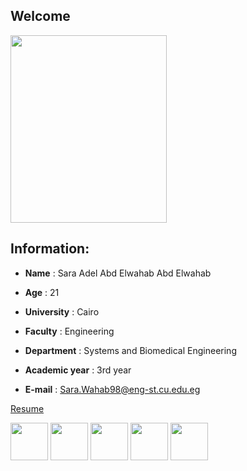## Welcome


 <img src="/images/SaRa.jpg" width="250" height="300" />

 ## Information:
* **Name** : Sara Adel Abd Elwahab Abd Elwahab

* **Age** : 21

* **University** : Cairo

* **Faculty** : Engineering

* **Department** : Systems and Biomedical Engineering

* **Academic year** : 3rd year

* **E-mail** : Sara.Wahab98@eng-st.cu.edu.eg


[Resume](https://github.com/sbme-tutorials/sbe201-markdown-resumes-sbe201-2021-team08/blob/master/member4.md)

   [<img src="/images/gmail.png" width="60" height="60"/>](sarahadel540@gmail.com)
[<img src="/images/facebook.jpg" width="60" height="60"/>](https://www.facebook.com/sarah.adel.100483)
[<img src="/images/LinkedIn.jpg" width="60" height="60"/>](https://www.linkedin.com/in/sara-adel-b4858b150/)
[<img src="/images/Github.png" width="60" height="60"/>](https://github.com/SaraAdel540)
[<img src="/images/Instagram.png" width="60" height="60"/>]( https://www.instagram.com/sara.adel___/)
